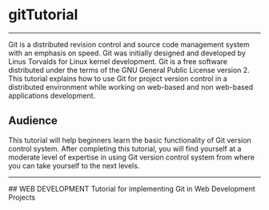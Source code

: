 # gitTutorial
<hr>
Git is a distributed revision control and source code management system with an emphasis on speed. Git was initially designed and developed by Linus Torvalds for Linux kernel development. Git is a free software distributed under the terms of the GNU General Public License version 2. This tutorial explains how to use Git for project version control in a distributed environment while working on web-based and non web-based applications development.

## Audience
This tutorial will help beginners learn the basic functionality of Git version control system. After completing this tutorial, you will find yourself at a moderate level of expertise in using Git version control system from where you can take yourself to the next levels.

<hr>
## WEB DEVELOPMENT
Tutorial for implementing Git in Web Development Projects
